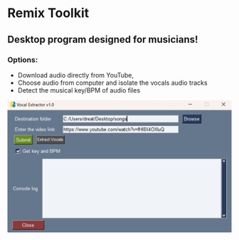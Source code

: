 ﻿# Remix Toolkit

## Desktop program designed for musicians! 
  
### Options:
- Download audio directly from YouTube,
- Choose audio from computer and isolate the vocals audio tracks
- Detect the musical key/BPM of audio files

![alt text](https://github.com/dreaesposito/remix_toolkit/blob/main/screenshots/Screenshot%202024-04-13%20115749.png)
 
